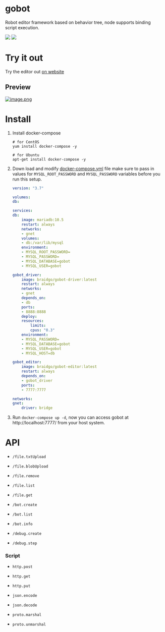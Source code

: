 # gobot
Robot editor framework based on behavior tree, node supports binding script execution.


[![](https://img.shields.io/badge/editor-code-2ca5e0?style=flat&logo=github)](https://github.com/pojol/gobot-editor)
 [![](https://img.shields.io/badge/%E4%B8%AD%E6%96%87-readme-2ca5e0?style=flat&logo=github)](https://github.com/pojol/gobot-driver/blob/master/README_CN.md)


# Try it out
Try the editor out [on website](http://1.117.168.37:7777/)

## Preview
[![image.png](https://i.postimg.cc/RCdYzPHh/image.png)](https://postimg.cc/DmW6rP53)

# Install
1. Install docker-compose
    ```shell
    # for CentOS
    yum install docker-compose -y

    # for Ubuntu
    apt-get install docker-compose -y
    ```

2. Down load and modify [docker-compose.yml](https://github.com/pojol/gobot-driver/blob/develop/docker-compose.yml) file make sure to pass in values for `MYSQL_ROOT_PASSWORD` and `MYSQL_PASSWORD` variables before you run this setup.

    ```yaml
    version: "3.7"

    volumes:
    db:

    services:
    db:
        image: mariadb:10.5
        restart: always
        networks:
        - gnet
        volumes:
        - db:/var/lib/mysql
        environment:
        - MYSQL_ROOT_PASSWORD=
        - MYSQL_PASSWORD=
        - MYSQL_DATABASE=gobot
        - MYSQL_USER=gobot

    gobot_driver:
        image: braidgo/gobot-driver:latest
        restart: always
        networks:
        - gnet
        depends_on:
        - db
        ports:
        - 8888:8888
        deploy:
        resources:
            limits:
            cpus: "0.3"
        environment:
        - MYSQL_PASSWORD=
        - MYSQL_DATABASE=gobot
        - MYSQL_USER=gobot
        - MYSQL_HOST=db

    gobot_editor:
        image: braidgo/gobot-editor:latest
        restart: always
        depends_on:
        - gobot_driver
        ports:
        - 7777:7777

    networks:
    gnet:
        driver: bridge
    ```
3. Run `docker-compose up -d`, now you can access gobot at http://localhost:7777/ from your host system.



# API
* `/file.txtUpload`
* `/file.blobUpload`
* `/file.remove`
* `/file.list`
* `/file.get`

* `/bot.create`
* `/bot.list`
* `/bot.info`

* `/debug.create`
* `/debug.step`


### Script
* `http.post`
* `http.get`
* `http.put`

* `json.encode`
* `json.decode`

* `proto.marshal`
* `proto.unmarshal`